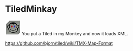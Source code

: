 # TiledMinkay
![Alt text](/images/MonkeyTile.png?raw=true "Optional Title")
You put a Tiled in my Monkey and now it loads XML.

https://github.com/bjorn/tiled/wiki/TMX-Map-Format
